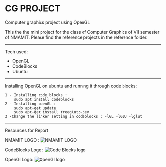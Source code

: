 # CG PROJECT
 Computer graphics project using OpenGL

This the the mini project for the class of Computer Graphics of VII semester of NMAMIT.
Please find the reference projects in the reference folder.
<hr>
Tech used:
 
 - OpenGL
 - CodeBlocks
 - Ubuntu
<hr>
Installing OpenGL on ubuntu and running it through code blocks:

    1 - Installing code blocks : 
	    sudo apt install codeblocks
    2 - Installing openGL : 
	    sudo apt-get update
	    sudo apt-get install freeglut3-dev 
    3 -Change the linker setting in codeblocks : -lGL -lGLU -lglut
<hr>
Resources for Report

NMAMIT LOGO : 
![NMAMIT LOGO](https://www.nmamit.nitte.edu.in/img/nitte-mobile-logo.png)

CodeBlocks Logo :
![Code Blocks logo](https://lh3.googleusercontent.com/proxy/Cn-DtYCqy1LSgU-4-EjedxWrPUEI9WCPpMJ0wphe3WOGpB9-qkjvdD8qysApqhhi_JPN2Ji9DwIBr2At7oTK4EmeXtY)

OpenGl Logo:
![OpenGl logo](https://upload.wikimedia.org/wikipedia/en/thumb/f/fb/OpenGL_logo_%28Nov14%29.svg/1280px-OpenGL_logo_%28Nov14%29.svg.png)
